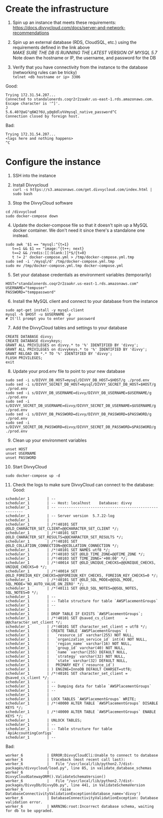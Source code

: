 # Create the infrastructure

1. Spin up an instance that meets these requirements: https://docs.divvycloud.com/docs/server-and-network-recommendations

2. Spin up an external database (RDS, CloudSQL, etc.) using the requirements defined in the link above  
    *MAKE SURE THE DB IS RUNNING THE LATEST VERSION OF MYSQL 5.7*  
    Note down the hostname or IP, the username, and password for the DB

3. Verify that you have connectivity from the instance to the database (networking rules can be tricky)  
``` telnet <db hostname or ip> 3306 ```

Good:
```root@ip-172-31-1-18:/home/ubuntu# telnet standalonerds.coqr2r2zaakr.us-east-1.rds.amazonaws.com 3306
Trying 172.31.54.207...
Connected to standalonerds.coqr2r2zaakr.us-east-1.rds.amazonaws.com.
Escape character is '^]'.
J
5.6.40?@aG"q6W2?6U,y@q8dlu%Vmysql_native_password^C
Connection closed by foreign host.
```

Bad:
```root@ip-172-31-1-18:/home/ubuntu# telnet standalonerds.coqr2r2zaakr.us-east-1.rds.amazonaws.com 3306
Trying 172.31.54.207...
<lags here and nothing happens>
^C
```

# Configure the instance

1. SSH into the instance

2. Install Divvycloud  
```curl -s https://s3.amazonaws.com/get.divvycloud.com/index.html | sudo bash```

3. Stop the DivvyCloud software
```
cd /divvycloud
sudo docker-compose down
```

4. Update the docker-compose file so that it doesn't spin up a MySQL docker container. We don't need it since there's a standalone one instead. 

```
sudo awk '$1 == "mysql:"{t=1}
   t==1 && $1 == "image:"{t++; next}
   t==2 && /redis:[[:blank:]]*$/{t=0}
   t != 2' docker-compose.yml > /tmp/docker-compose.yml.tmp
sudo sed -i '/mysql/d' /tmp/docker-compose.yml.tmp
sudo mv /tmp/docker-compose.yml.tmp docker-compose.yml
```

5. Set your database credentials as environment variables (temporarily)
```
HOST="standalonerds.coqr2r2zaakr.us-east-1.rds.amazonaws.com"
USERNAME="tempuser"
PASSWORD="temppassword"
```

6. Install the MySQL client and connect to your database from the instance

```
sudo apt-get install -y mysql-client
mysql -h $HOST -u $USERNAME -p
# It'll prompt you to enter your password
```

7. Add the DivvyCloud tables and settings to your database
```
CREATE DATABASE divvy;
CREATE DATABASE divvykeys;
GRANT ALL PRIVILEGES on divvy.* to '%' IDENTIFIED BY 'divvy';
GRANT ALL PRIVILEGES on divvykeys.* to '%' IDENTIFIED BY 'divvy';
GRANT RELOAD ON *.* TO '%' IDENTIFIED BY 'divvy';
FLUSH PRIVILEGES;
exit
```

8. Update your prod.env file to point to your new database
```
sudo sed -i s/DIVVY_DB_HOST=mysql/DIVVY_DB_HOST=$HOST/g ./prod.env
sudo sed -i s/DIVVY_SECRET_DB_HOST=mysql/DIVVY_SECRET_DB_HOST=$HOST/g ./prod.env
sudo sed -i s/DIVVY_DB_USERNAME=divvy/DIVVY_DB_USERNAME=$USERNAME/g ./prod.env
sudo sed -i s/DIVVY_SECRET_DB_USERNAME=divvy/DIVVY_SECRET_DB_USERNAME=$USERNAME/g ./prod.env
sudo sed -i s/DIVVY_DB_PASSWORD=divvy/DIVVY_DB_PASSWORD=$PASSWORD/g ./prod.env
sudo sed -i s/DIVVY_SECRET_DB_PASSWORD=divvy/DIVVY_SECRET_DB_PASSWORD=$PASSWORD/g ./prod.env
```

9. Clean up your environment variables
```
unset HOST
unset USERNAME
unset PASSWORD
```

10. Start DivvyCloud
```
sudo docker-compose up -d
```

11. Check the logs to make sure DivvyCloud can connect to the database:
Good: 
```
scheduler_1        | --
scheduler_1        | -- Host: localhost    Database: divvy
scheduler_1        | -- ------------------------------------------------------
scheduler_1        | -- Server version	5.7.22-log
scheduler_1        | 
scheduler_1        | /*!40101 SET @OLD_CHARACTER_SET_CLIENT=@@CHARACTER_SET_CLIENT */;
scheduler_1        | /*!40101 SET @OLD_CHARACTER_SET_RESULTS=@@CHARACTER_SET_RESULTS */;
scheduler_1        | /*!40101 SET @OLD_COLLATION_CONNECTION=@@COLLATION_CONNECTION */;
scheduler_1        | /*!40101 SET NAMES utf8 */;
scheduler_1        | /*!40103 SET @OLD_TIME_ZONE=@@TIME_ZONE */;
scheduler_1        | /*!40103 SET TIME_ZONE='+00:00' */;
scheduler_1        | /*!40014 SET @OLD_UNIQUE_CHECKS=@@UNIQUE_CHECKS, UNIQUE_CHECKS=0 */;
scheduler_1        | /*!40014 SET @OLD_FOREIGN_KEY_CHECKS=@@FOREIGN_KEY_CHECKS, FOREIGN_KEY_CHECKS=0 */;
scheduler_1        | /*!40101 SET @OLD_SQL_MODE=@@SQL_MODE, SQL_MODE='NO_AUTO_VALUE_ON_ZERO' */;
scheduler_1        | /*!40111 SET @OLD_SQL_NOTES=@@SQL_NOTES, SQL_NOTES=0 */;
scheduler_1        | --
scheduler_1        | -- Table structure for table `AWSPlacementGroups`
scheduler_1        | --
scheduler_1        | 
scheduler_1        | DROP TABLE IF EXISTS `AWSPlacementGroups`;
scheduler_1        | /*!40101 SET @saved_cs_client     = @@character_set_client */;
scheduler_1        | /*!40101 SET character_set_client = utf8 */;
scheduler_1        | CREATE TABLE `AWSPlacementGroups` (
scheduler_1        |   `resource_id` varchar(255) NOT NULL,
scheduler_1        |   `organization_service_id` int(4) NOT NULL,
scheduler_1        |   `region_name` varchar(16) NOT NULL,
scheduler_1        |   `group_id` varchar(40) NOT NULL,
scheduler_1        |   `name` varchar(255) DEFAULT NULL,
scheduler_1        |   `strategy` varchar(32) NOT NULL,
scheduler_1        |   `state` varchar(32) DEFAULT NULL,
scheduler_1        |   PRIMARY KEY (`resource_id`)
scheduler_1        | ) ENGINE=InnoDB DEFAULT CHARSET=utf8;
scheduler_1        | /*!40101 SET character_set_client = @saved_cs_client */;
scheduler_1        | --
scheduler_1        | -- Dumping data for table `AWSPlacementGroups`
scheduler_1        | --
scheduler_1        | 
scheduler_1        | LOCK TABLES `AWSPlacementGroups` WRITE;
scheduler_1        | /*!40000 ALTER TABLE `AWSPlacementGroups` DISABLE KEYS */;
scheduler_1        | /*!40000 ALTER TABLE `AWSPlacementGroups` ENABLE KEYS */;
scheduler_1        | UNLOCK TABLES;
scheduler_1        | --
scheduler_1        | -- Table structure for table `ApiAccountingConfigs`
scheduler_1        | --

```

Bad:
```
worker_6           | ERROR:DivvyCloudCli:Unable to connect to database
worker_6           | Traceback (most recent call last):
worker_6           |   File "/usr/local/lib/python2.7/dist-packages/divvycloud/load.py", line 85, in validate_database_schemas
worker_6           |     DivvyCloudGatewayORM().ValidateSchemaVersion()
worker_6           |   File "/usr/local/lib/python2.7/dist-packages/DivvyDb/DivvyDb.py", line 441, in ValidateSchemaVersion
worker_6           |     raise DatabaseConnectivityValidationException(database_name='divvy')
worker_6           | DatabaseConnectivityValidationException: Database validation error.
worker_6           | WARNING:root:Incorrect database schema, waiting for db to be upgraded.
```